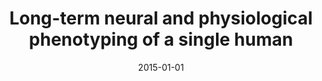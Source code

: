---
title: "Long-term neural and physiological phenotyping of a single human"
date: 2015-01-01
authors_string: Russell Poldrack, Timothy Laumann, Oluwasanmi Koyejo, Brenda Gregory, Ashleigh Hover, Mei-Yen Chen, Krzysztof Gorgolewski, Jeffrey Luci, Sung Joo, Ryan Boyd, Scott Hunicke-Smith, Zack Simpson, Thomas Caven, Vanessa Sochat, James Shine, Evan Gordon, Abraham Snyder, Babatunde Adeyemo, Steven Petersen, David Glahn, Reese Mckay, Joanne Curran, Harald Göring, Melanie Carless, John Blangero, Robert Dougherty, Alexander Leemans, Daniel Handwerker, Laurie Frick, Edward Marcotte, Jeanette Mumford
authors:
   - Russell Poldrack
   - Timothy Laumann
   - Oluwasanmi Koyejo
   - Brenda Gregory
   - Ashleigh Hover
   - Mei-Yen Chen
   - Krzysztof Gorgolewski
   - Jeffrey Luci
   - Sung Joo
   - Ryan Boyd
   - Scott Hunicke-Smith
   - Zack Simpson
   - Thomas Caven
   - Vanessa Sochat
   - James Shine
   - Evan Gordon
   - Abraham Snyder
   - Babatunde Adeyemo
   - Steven Petersen
   - David Glahn
   - Reese Mckay
   - Joanne Curran
   - Harald Göring
   - Melanie Carless
   - John Blangero
   - Robert Dougherty
   - Alexander Leemans
   - Daniel Handwerker
   - Laurie Frick
   - Edward Marcotte
   - Jeanette Mumford
author_ids:
   - daniel_handwerker
journal: 'Nature Communications'
volume: 8885
issue: 
pages: 
book_title: ''
publisher: ''
abstract: ''
project_id: 
paper_url: http://www.nature.com/articles/ncomms9885http://www.nature.com/articles/ncomms9885.pdfhttp://www.nature.com/articles/ncomms9885.pdfhttp://www.nature.com/articles/ncomms9885
doi: 10.1038/ncomms9885
data_loc: ''
code_loc: ''
file: '/assets/publications//assets/publications/'
file_name: '/assets/publications/'
type: journal_article
pub_str: ' (2015) Nature Communications 8885'
layout: publication 
---